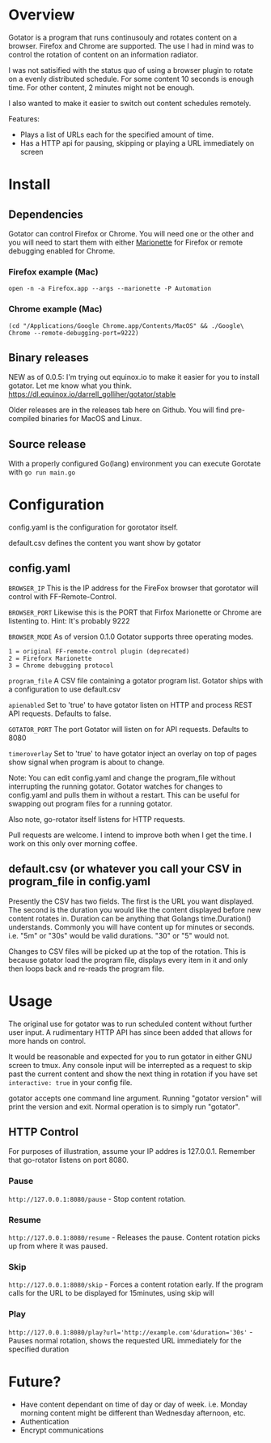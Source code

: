 # Overview

Gotator is a program that runs continusouly and rotates content on a
browser.  Firefox and Chrome are supported.  The use I had in mind
was to control the rotation of content on an information radiator.

I was not satisified with the status quo of using a browser plugin to 
rotate on a evenly distributed schedule. For some content 10 seconds is 
enough time.  For other content, 2 minutes might not be enough.

I also wanted to make it easier to 
switch out content schedules remotely.

Features:

* Plays a list of URLs each for the specified amount of time.
* Has a HTTP api for pausing, skipping or playing a URL immediately on screen

# Install

## Dependencies
Gotator can control Firefox or Chrome.  You will need one or the other and you will need to start them
with either [Marionette](https://firefox-source-docs.mozilla.org/testing/marionette/marionette/index.html) for Firefox or
remote debugging enabled for Chrome.

### Firefox example (Mac)
```open -n -a Firefox.app --args --marionette -P Automation```

### Chrome example (Mac)
```(cd "/Applications/Google Chrome.app/Contents/MacOS" && ./Google\ Chrome --remote-debugging-port=9222)```

## Binary releases

NEW as of 0.0.5: I'm trying out equinox.io to make it easier for you to install gotator.  Let me know what you think.
https://dl.equinox.io/darrell_golliher/gotator/stable

Older releases are in the releases tab here on Github. You will find pre-compiled binaries for MacOS and Linux.


## Source release

With a properly configured Go(lang) environment you can execute Gorotate with 
```go run main.go```

# Configuration

config.yaml is the configuration for gorotator itself.

default.csv defines the content you want show by gotator

## config.yaml

```BROWSER_IP```            This is the IP address for the FireFox browser that gorotator will control with FF-Remote-Control.

```BROWSER_PORT```          Likewise this is the PORT that Firfox Marionette or Chrome are listenting to.  Hint: It's probably 9222

```BROWSER_MODE``` As of version 0.1.0 Gotator supports three operating modes.

	1 = original FF-remote-control plugin (deprecated)
	2 = Fireforx Marionette 
	3 = Chrome debugging protocol

```program_file```  A CSV file containing a gotator program list.   Gotator ships with a configuration to use default.csv

```apienabled```  Set to 'true' to have gotator listen on HTTP and process REST API requests.  Defaults to false.

```GOTATOR_PORT``` The port Gotator will listen on for API requests.  Defaults to 8080

```timeroverlay``` Set to 'true' to have gotator inject an overlay on top of pages show signal when program is about to change.

Note:  You can edit config.yaml and change the program_file without interrupting the running gotator.   Gotator watches for 
changes to config.yaml and pulls them in without a restart.  This can be useful for swapping out program files for a running
gotator. 

Also note, go-rotator itself listens for HTTP requests.

Pull requests are welcome.  I intend to improve both when I get the time.  I work on this only over morning coffee.

## default.csv   (or whatever you call your CSV in program_file in config.yaml

Presently the CSV has two fields.  The first is the URL you want displayed.  The second is the duration you would like the content 
displayed before new content rotates in.  Duration can be anything that Golangs time.Duration() understands.    Commonly you will
have content up for minutes or seconds. i.e. "5m" or "30s"  would be valid durations.   "30" or "5" would not.

Changes to CSV files will be picked up at the top of the rotation.   This is because gotator load the program file, displays every
item in it and only then loops back and re-reads the program file.

	
# Usage

The original use for gotator was to run scheduled content without further user input.   A rudimentary HTTP API has since been added that 
allows for more hands on control.

It would be reasonable and expected for you to run gotator in either GNU screen to tmux.    Any console input will be interrepted
as a request to skip past the current content and show the next thing in rotation if you have set ```interactive: true``` in your config file.

gotator accepts one command line argument.   Running "gotator version" will print the version and exit.  Normal operation is to simply run
"gotator".

## HTTP Control

For purposes of illustration, assume your IP addres is 127.0.0.1.  Remember that go-rotator listens on port 8080.

### Pause

```http://127.0.0.1:8080/pause``` -  Stop content rotation.

### Resume

```http://127.0.0.1:8080/resume``` - Releases the pause.  Content rotation picks up from where it was paused.

### Skip

```http://127.0.0.1:8080/skip```   - Forces a content rotation early.  If the program calls for the URL to be displayed for 15minutes, using skip will 

### Play

```http://127.0.0.1:8080/play?url='http://example.com'&duration='30s'``` - Pauses normal rotation, shows the requested URL immediately for the specified duration

# Future?

* Have content dependant on time of day or day of week.  i.e.  Monday morning content
might be different than Wednesday afternoon, etc.
* Authentication
* Encrypt communications


